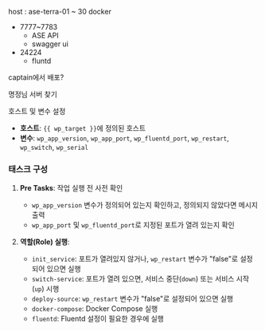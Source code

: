 
host : ase-terra-01 ~ 30
docker 
- 7777~7783
	- ASE API
	- swagger ui
- 24224
	- fluntd

captain에서 배포?

명정님 서버 찾기


​호스트 및 변수 설정

- **호스트**: `{{ wp_target }}`에 정의된 호스트
- **변수**: `wp_app_version`, `wp_app_port`, `wp_fluentd_port`, `wp_restart`, `wp_switch`, `wp_serial`

### 태스크 구성

1. **Pre Tasks**: 작업 실행 전 사전 확인
    - `wp_app_version` 변수가 정의되어 있는지 확인하고, 정의되지 않았다면 메시지 출력
    - `wp_app_port` 및 `wp_fluentd_port`로 지정된 포트가 열려 있는지 확인

1. **역할(Role) 실행**:
    - `init_service`: 포트가 열려있지 않거나, `wp_restart` 변수가 "false"로 설정되어 있으면 실행
    - `switch-service`: 포트가 열려 있으면, 서비스 중단(`down`) 또는 서비스 시작(`up`) 시행
    - `deploy-source`: `wp_restart` 변수가 "false"로 설정되어 있으면 실행
    - `docker-compose`: Docker Compose 실행
    - `fluentd`: Fluentd 설정이 필요한 경우에 실행




 